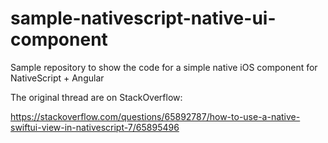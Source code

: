 # sample-nativescript-native-ui-component
Sample repository to show the code for a simple native iOS component for NativeScript + Angular

The original thread are on StackOverflow: 

https://stackoverflow.com/questions/65892787/how-to-use-a-native-swiftui-view-in-nativescript-7/65895496
